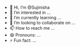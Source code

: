 - 👋 Hi, I’m @Sujinisha
- 👀 I’m interested in ...
- 🌱 I’m currently learning ...
- 💞️ I’m looking to collaborate on ...
- 📫 How to reach me ...
- 😄 Pronouns: ...
- ⚡ Fun fact: ...

<!---
Sujinisha/Sujinisha is a ✨ special ✨ repository because its `README.md` (this file) appears on your GitHub profile.
You can click the Preview link to take a look at your changes.
--->
